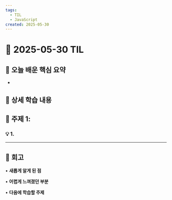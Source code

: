 ```yaml
---
tags:
  - TIL
  - JavaScript
created: 2025-05-30
---
```

 
# 📘 2025-05-30 TIL


## 📌 오늘 배운 핵심 요약
- 

## 🧠 상세 학습 내용

## 📍 주제 1: 
###  💡 1. 




---

## 💭 회고

• **새롭게 알게 된 점**


• **어렵게 느껴졌던 부분**


• **다음에 학습할 주제**


